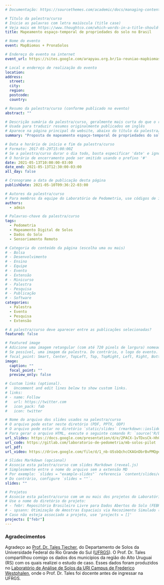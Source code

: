 ```yaml
---
# Documentação: https://sourcethemes.com/academic/docs/managing-content/

# Título da palestra/curso
# Inicie as palavras com letra maiúscula (title case)
# Veja mais em https://www.thoughtco.com/which-words-in-a-title-should-be-capitalized-1691026
title: Mapeamento espaço-temporal de propriedades do solo no Brasil

# Nome do evento
event: MapBiomas + PronaSolos

# Endereço do evento na internet
event_url: https://sites.google.com/arapyau.org.br/1a-reuniao-mapbiomas-solos/

# Local e endereço de realização do evento
location:
address:
  street:
  city:
  region:
  postcode:
  country:

# Resumo da palestra/curso (conforme publicado no evento)
abstract: ""

# Descrição sumária da palestra/curso, geralmente mais curta do que o resumo publicado
# Usada para traduzir resumos originalmente publicados em inglês
# Aparece na página principal do website, abaixo do título da palestra/curso
summary: "Proposta de mapeamento espaço-temporal de propriedades do solo no Brasil integrado às iniciativas multi-institucionais MapBiomas e PronaSolos. A proposta é baseada em estudo de caso de mapeamento espaço-temporal do conteúdo de carbono na camada superficial do solo de áreas agrícolas em municípios do Alto Uruguai, Rio Grande do Sul."

# Data e horário de início e fim da palestra/curso
# Formato: 2017-05-29T15:00:00Z
# Se a palestra/curso durar o dia todo, basta especificar 'date' e ignorar 'date_end'
# O horário de encerramento pode ser omitido usando o prefixo '#'
date: 2021-05-13T10:00:00-03:00
date_end: 2021-05-13T12:30:00-03:00
all_day: false

# Cronograme a data de publicação desta página
publishDate: 2021-05-10T09:36:22-03:00

# Autores da palestra/curso
# Para membros da equipe do Laboratório de Pedometria, use códigos de identificação conforme 'content/authors'
authors:
  - admin

# Palavras-chave da palestra/curso
tags:
  - Pedometria
  - Mapeamento Digital de Solos
  - Dados do Solo
  - Sensoriamento Remoto

# Categoria do conteúdo da página (escolha uma ou mais)
# - Bolsa
# - Desenvolvimento
# - Ensino
# - Equipe
# - Evento
# - Extensão
# - Minicurso
# - Palestra
# - Pesquisa
# - Publicação
# - Software
categories:
  - Palestra
  - Evento
  - Pesquisa
  - Extensão

# A palestra/curso deve aparecer entre as publicações selecionadas?
featured: false

# Featured image
# Adicione uma imagem retangular (com até 720 pixels de largura) nomeada 'featured' ao diretório desta publicação
# Se possível, uma imagem da palestra. Do contrário, o logo do evento.
# focal_point: Smart, Center, TopLeft, Top, TopRight, Left, Right, BottomLeft, Bottom, BottomRight
image:
  caption: ""
  focal_point: ""
  preview_only: false

# Custom links (optional).
#   Uncomment and edit lines below to show custom links.
# links:
# - name: Follow
#   url: https://twitter.com
#   icon_pack: fab
#   icon: twitter

# Nome do arquivo dos slides usados na palestra/curso
# O arquivo pode estar neste diretório (PDF, PPTX, ODP)
# O arquivo pode estar no diretório `static/slides` (rmarkdown::ioslides_presentation)
# Para gerar o arquivo HTML, execute o seguinte comando R: `source('R/build.R')`
url_slides: https://docs.google.com/presentation/d/e/2PACX-1vTDxsCk-Hh07OTc5NOmfLyNPrvLFrFKLyKgLPwR_hYd1xyzcQozBCUagHWRF2ijQU7bigmZVXvswOFw/pub?start=true&loop=false&delayms=10000
url_code: https://gitlab.com/laboratorio-de-pedometria/mb-solos-pilot
url_pdf:
url_video: https://drive.google.com/file/d/1_nb-USsbQchcCKAGnDbrBvPMQgeiHxTP/view?usp=sharing

# Slides Markdown (opcional)
# Associe esta palestra/curso com slides Markdown (reveal.js)
# Simplesmente entre o nome do arquivo sem a extensão MD
# Por exemplo: `slides = "example-slides"` referencia `content/slides/example-slides.md`.
# Do contrário, configure `slides = ""`.
slides: ""

# Projetos
# Associe esta palestra/curso com um ou mais dos projetos do Laboratório de Pedometria
# Use o nome do diretório do projeto:
# - febr: Repositório Brasileiro Livre para Dados Abertos do Solo (FEBR)
# - spsann: Otimização de Amostras Espaciais via Recozimento Simulado (SPSANN)
# Caso não esteja associado a projeto, use 'projects = []'
projects: ["febr"]
---
```


<!-- Insira outras informações sobre a palestra/curso que julgar necessário. -->

### Agradecimentos

Agradeço ao [Prof. Dr. Tales Tiecher][tales], do Departamento de Solos da Universidade Federal do Rio Grande do Sul ([UFRGS][ufrgs]).
O Prof. Dr. Tales compartilhou comigo os dados dos municípios da região do Alto Uruguai (RS) com os quais realizei o estudo de caso.
Esses dados foram produzidos no [Laboratório de Análise de Solos da URI Campus de Frederico Westphalen][uri], onde o Prof. Dr. Tales foi docente antes de ingressar na UFRGS.

[uri]: http://www.fw.uri.br/site/pagina/laboratorios-uri
[tales]: https://www.researchgate.net/profile/Tales-Tiecher
[ufrgs]: https://hospedagemphp.ufrgs.br/agronomia/joomla/index.php/departamentos/solos

